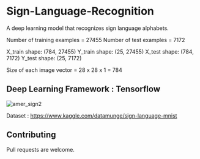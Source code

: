 # Sign-Language-Recognition
A deep learning model that recognizes sign language alphabets.

Number of training examples = 27455
Number of test examples = 7172

X_train shape: (784, 27455)
Y_train shape: (25, 27455)
X_test shape: (784, 7172)
Y_test shape: (25, 7172)

Size of each image vector = 28 x 28 x 1 = 784

## Deep Learning Framework : Tensorflow





![amer_sign2](https://user-images.githubusercontent.com/53033648/78063390-21d5c800-735e-11ea-86e3-5696da3783e3.png)


Dataset : https://www.kaggle.com/datamunge/sign-language-mnist

## Contributing
Pull requests are welcome. 

